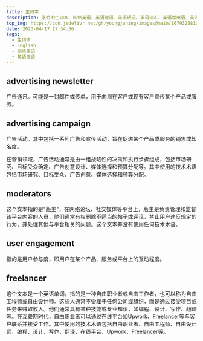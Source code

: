 ```yaml
---
title: 生词本
description: 洛竹的生词本、网络英语、英语俚语、英语短语、英语词汇、英语常用语、英语口语、英语词组、英语成语、英语谚语、英语习语、英语熟语
top_img: https://cdn.jsdelivr.net/gh/youngjuning/images@main/1679325810233.png
date: 2023-04-17 17:34:36
tags:
  - 生词本
  - English
  - 网络英语
  - 英语俚语
---
```


## advertising newsletter

广告通讯。可能是一封邮件或传单，用于向潜在客户或现有客户宣传某个产品或服务。

## advertising campaign

广告活动。其中包括一系列广告和宣传活动，旨在促进某个产品或服务的销售或知名度。

在营销领域，广告活动通常是由一组战略性的决策和执行步骤组成，包括市场研究、目标受众确定、广告创意设计、媒体选择和预算分配等。其中使用的技术术语包括市场研究、目标受众、广告创意、媒体选择和预算分配。

## moderators

这个文本指的是"版主"，在网络论坛、社交媒体等平台上，版主是负责管理和监督该平台内容的人员，他们通常有权删除不适当的帖子或评论，禁止用户违反规定的行为，并处理其他与平台相关的问题。这个文本并没有使用任何技术术语。

## user engagement

指的是用户参与度，即用户在某个产品、服务或平台上的互动程度。

## freelancer

这个文本是一个英语单词，指的是一种自由职业者或自由工作者，也可以称为自由工程师或自由设计师。这些人通常不受雇于任何公司或组织，而是通过接受项目或任务来赚取收入。他们通常具有某种技能或专业知识，如编程、设计、写作、翻译等。在互联网时代，自由职业者可以通过在线平台如Upwork、Freelancer等与客户联系并接受工作。其中使用的技术术语包括自由职业者、自由工程师、自由设计师、编程、设计、写作、翻译、在线平台、Upwork、Freelancer等。
